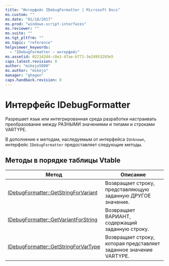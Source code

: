 ```yaml
---
title: "Интерфейс IDebugFormatter | Microsoft Docs"
ms.custom: ""
ms.date: "01/18/2017"
ms.prod: "windows-script-interfaces"
ms.reviewer: ""
ms.suite: ""
ms.tgt_pltfrm: ""
ms.topic: "reference"
helpviewer_keywords: 
  - "IDebugFormatter — интерфейс"
ms.assetid: 022142d4-c8e1-47ae-b771-3e24953293e5
caps.latest.revision: 8
author: "mikejo5000"
ms.author: "mikejo"
manager: "ghogen"
caps.handback.revision: 8
---
```

# Интерфейс IDebugFormatter
Разрешает язык или интегрированная среда разработки настраивать преобразование между РАЗНЫМИ значениями и типами и строками VARTYPE.  
  
 В дополнение к методам, наследуемым от интерфейса `IUnknown`, интерфейс `IDebugFormatter` предоставляет следующие методы.  
  
## Методы в порядке таблицы Vtable  
  
|Метод|Описание|  
|-----------|--------------|  
|[IDebugFormatter::GetStringForVariant](../../winscript/reference/idebugformatter-getstringforvariant.md)|Возвращает строку, представляющую заданную ДРУГОЕ значение.|  
|[IDebugFormatter::GetVariantForString](../../winscript/reference/idebugformatter-getvariantforstring.md)|Возвращает ВАРИАНТ, содержащий заданную строку.|  
|[IDebugFormatter::GetStringForVarType](../../winscript/reference/idebugformatter-getstringforvartype.md)|Возвращает строку, которая представляет заданное значение VARTYPE.|